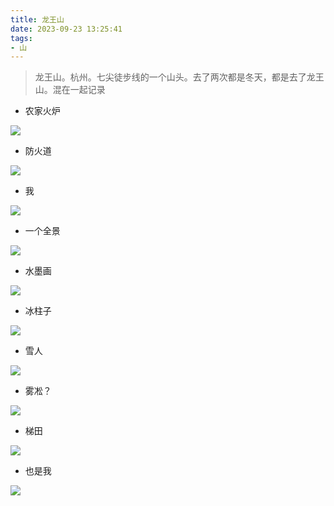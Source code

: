 ```yaml
---
title: 龙王山
date: 2023-09-23 13:25:41
tags:
- 山 
---
```



> 龙王山。杭州。七尖徒步线的一个山头。去了两次都是冬天，都是去了龙王山。混在一起记录


- 农家火炉

![](../images/16b28fd3d25f9bb24d08e0deaa2f4d91.jpeg)

- 防火道
<!--more-->

![](../images/68a85c1394d095495f19233e22226a63.jpeg)

- 我

![](../images/94ed7261d60fba7b049900819347a1f5.jpeg)

- 一个全景

![](../images/85c1c1d0c6a3bd9f2e5a12a5ae6c5b6a.jpeg)

- 水墨画

![](../images/61a3689e9b7ad22ea46af073d770f06c.jpeg)

- 冰柱子

![](../images/386b97bd302fa68e29eadf43b43bdaf5.jpeg)

- 雪人

![](../images/2208c46d2ac814352bb36e1d73d5d519.jpeg)

- 雾凇？

![](../images/7aad3ae3f96d205c756fcbd74197eb22.jpeg)

- 梯田

![](../images/9562277eefdd4f9e3a80af88f20cbbfb.jpeg)

- 也是我

![](../images/17b2f20cc81b30116d5fd1f35fc07ff4.jpeg)

